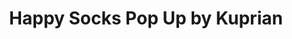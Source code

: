 ---
title: "Happy Socks Pop Up by Kuprian"
url: /seefeld-in-tirol/happy-socks-pop-up-by-kuprian/
shop: Kleidung
---